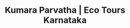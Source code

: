 ---
layout: trek_temp

# START OF META TAGS
title: Kumara Parvatha | Eco Tours Karnataka
trek-name: Kumara Parvatha
description: Experience the beauty of Kumara Parvatha with Eco Tours Karnataka. With an exhilarating trek and breathtaking views, this package is the perfect way to unwind and rejuvenate. Book now and create memories that will last a lifetime!
keywords:
# END OF META DATA

type: 2-day
permalink: /trek/kumaraparvatha # NOT TO BE MESSED WITH

#  BOOK CARD
destination: kumaraparvatha
fprice: 4599
aprice: 3899
upcoming-dates:
r-pay-link: 
# BOOK CARD END

# QUICK INFO
duration: 2D/1N
altitude: 1712.3
difficulty: Moderate to Difficult
t-distance: 28
location: Kumara Parvatha, Coorg
# END QUICK INFO

# ABOUT TRIP
read-more: Although a weekend escape to Coorg may seem like a typical choice, it's worth noting that the area boasts an array of incredible trekking trails, providing ample opportunities for intrepid travelers to explore the surrounding Western Ghats region. Plan The Unplanned has already guided you to Tadiyandamol, Kopatty, Nishani Motte, and other places, but now it's time to venture to a new destination - Kumara Parvatha.
more-content: Kumara Parvatha, also known as Pushpagiri (1712 meters above sea level), is the second-highest mountain in the Western Ghats range situated in the Kodagu district of Karnataka, after Tadiandamol. Compared to other treks in the region, Kumara Parvatha is somewhat challenging, but nonetheless, it's exceptionally scenic. The trekking trail traverses through the Pushpagiri Wildlife Sanctuary, allowing you to experience nature up close and personal during your journey.<br><br>Along the way, you'll be treated to breathtaking views of majestic mountains, lush green valleys, babbling brooks, and other delightful natural surprises. Regarded as one of the top treks in India, Kumara Parvatha is a must-do for adventure enthusiasts. Be sure to add it to your bucket list and don't miss out!
# END ABOUT TRIP

# Price
wt-pack: 2299
t-pack: 3899

dayz: 
    - The thrilling adventure commences with pickups from 7PM.
dayo: 
    - Arrive at the starting point of the trek in Kukke Subramanya.
    - Once you freshen up and have breakfast (which is not included), gather your tents, sleeping bags, and packed lunch to take with you on the trek.
    - Any additional luggage can be safely stored in the tour vehicle.
    - Please ensure that you are prepared and present at the starting point at the designated time slots to commence the trek to Girigadde, which will lead you to our camping site.
    - Begin setting up your tents once you arrive at the forest check post.
    - Once you've finished pitching your tents, take a moment to unwind and have your packed lunch. Afterward, marvel at the stunning sunset views and savor a soothing cup of tea at the Bhattara Mane (cook house).
    - Dine on a delicious dinner at Bhattara Mane around 7-8 PM, and retire for the night after 9:00 PM.
dayt:
    - The morning schedule will commence at around 4:00 AM, so please ensure that you freshen up early and begin dismantling your tents to proceed further.
    - Following the brief entry check, commence the trek to the Kumara Parvatha Peak at approximately 4:30 AM, and have breakfast during the trek.
    - Arrive at the Kumara Parvatha Peak around 9 AM, and take some time to sit and unwind with your fellow trekkers while relishing the breathtaking vistas.
    - Commence your descent and walk back to the Bhattara Mane camp to enjoy your lunch.
    - Pack up your belongings and commence your walk back to the homestay in Kukke Subramanya where you can freshen up.
    - Embark on your journey back to Bangalore, have dinner en route, and arrive at your destination by 11 PM.

inclusions:
    - Forest permits
    - Tent Stay / Home Stay
    - Trek leader from ETK and an Experienced Naturalist
    - Unforgetable Experience with comfort and safety
    - Breeakfast(1), Lunch(2),  Dinner(1), Snacks & Tea

things-to-carry: 
    - Compact Backpack
    - Digital or physical copy of aadhar
    - Hydration essential - 2 one-liter water bottles
    - Protect your gear with a raincoat or bag cover
    - Illuminate your path with a torch or headlamp for night time navigation
    - Stay warm with a down or fleece jacket
    - Keep your head and ears warm with a woollen cap
    - Protect your skin from the sun with a sun cap and SPF sunscreen.

category: shimoga 
---